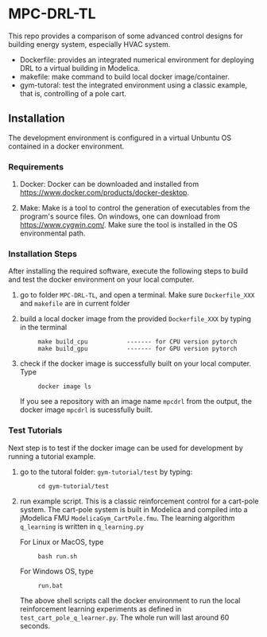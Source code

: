 # MPC-DRL-TL
This repo provides a comparison of some advanced control designs for building energy system, especially HVAC system.

- Dockerfile: provides an integrated numerical environment for deploying DRL to a virtual building in Modelica.
- makefile: make command to build local docker image/container.
- gym-tutoral: test the integrated environment using a classic example, that is, controlling of a pole cart.
  

## Installation
The development environment is configured in a virtual Unbuntu OS contained in a docker environment. 

### Requirements
1. Docker: Docker can be downloaded and installed from https://www.docker.com/products/docker-desktop. 

2. Make: Make is a tool to control the generation of executables from the program's source files. On windows, one can download from https://www.cygwin.com/. Make sure the tool is installed in the OS environmental path.

### Installation Steps
After installing the required software, execute the following steps to build and test the docker environment on your local computer.

1. go to folder `MPC-DRL-TL`, and open a terminal. Make sure `Dockerfile_XXX` and `makefile` are in current folder
2. build a local docker image from the provided `Dockerfile_XXX` by typing in the terminal
   
            make build_cpu           ------- for CPU version pytorch
            make build_gpu           ------- for GPU version pytorch
3. check if the docker image is successfully built on your local computer. Type

            docker image ls
    
    If you see a repository with an image name `mpcdrl` from the output, the docker image `mpcdrl` is sucessfully built.

### Test Tutorials
Next step is to test if the docker image can be used for development by running a tutorial example.

1. go to the tutoral folder: `gym-tutorial/test` by typing:

            cd gym-tutorial/test

2. run example script. This is a classic reinforcement control for a cart-pole system. The cart-pole system is built in Modelica and compiled into a jModelica FMU `ModelicaGym_CartPole.fmu`. The learning algorithm `q_learning` is written in `q_learning.py`

   For Linux or MacOS, type

            bash run.sh 

    For Windows OS, type

            run.bat

    The above shell scripts call the docker environment to run the local reinforcement learning experiments as defined in `test_cart_pole_q_learner.py`. The whole run will last around 60 seconds.
